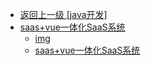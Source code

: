 - [返回上一级 [java开发]](java开发/)
- [saas+vue一体化SaaS系统](java开发/saas+vue一体化SaaS系统/)
  - [img](java开发/saas+vue一体化SaaS系统/img/)
  - [saas+vue一体化SaaS系统](java开发/saas+vue一体化SaaS系统/saas+vue一体化SaaS系统.md)
